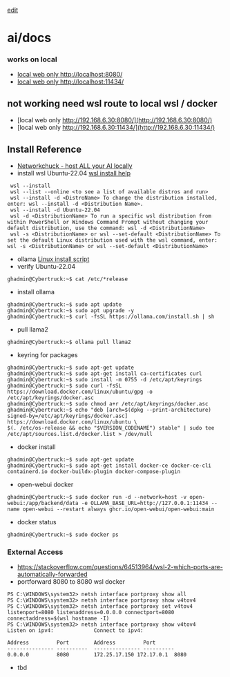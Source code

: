 [edit]()

# ai/docs

### works on local
- [local web only http://localhost:8080/](http://localhost:8080/)
- [local web only http://localhost:11434/](http://localhost:11434/)

## not working need wsl route to local wsl / docker
- [local web only http://192.168.6.30:8080/](http://192.168.6.30:8080/)
- [local web only http://192.168.6.30:11434/](http://192.168.6.30:11434/)

## Install Reference
- [Networkchuck - host ALL your AI locally](https://academy.networkchuck.com/products/youtube-videos/categories/2155282450/posts/2177513911)
- install wsl Ubuntu-22.04 [wsl install help](https://learn.microsoft.com/en-us/windows/wsl/install)
```
 wsl --install
 wsl --list --online <to see a list of available distros and run>
 wsl --install -d <DistroName> To change the distribution installed, enter: wsl --install -d <Distribution Name>.
 wsl --install -d Ubuntu-22.04
 wsl -d <DistributionName> To run a specific wsl distribution from within PowerShell or Windows Command Prompt without changing your default distribution, use the command: wsl -d <DistributionName>
 wsl -s <DistributionName> or wsl --set-default <DistributionName> To set the default Linux distribution used with the wsl command, enter: wsl -s <DistributionName> or wsl --set-default <DistributionName>
```
- ollama [Linux install script](https://ollama.com/download/linux)
- verify Ubuntu-22.04
```
ghadmin@Cybertruck:~$ cat /etc/*release
```
- install ollama
```
ghadmin@Cybertruck:~$ sudo apt update
ghadmin@Cybertruck:~$ sudo apt upgrade -y
ghadmin@Cybertruck:~$ curl -fsSL https://ollama.com/install.sh | sh
```
- pull llama2
```
ghadmin@Cybertruck:~$ ollama pull llama2
```
- keyring for packages
```
ghadmin@Cybertruck:~$ sudo apt-get update
ghadmin@Cybertruck:~$ sudo apt-get install ca-certificates curl
ghadmin@Cybertruck:~$ sudo install -m 0755 -d /etc/apt/keyrings
ghadmin@Cybertruck:~$ sudo curl -fsSL https://download.docker.com/linux/ubuntu/gpg -o /etc/apt/keyrings/docker.asc
ghadmin@Cybertruck:~$ sudo chmod a+r /etc/apt/keyrings/docker.asc
ghadmin@Cybertruck:~$ echo "deb [arch=$(dpkg --print-architecture) signed-by=/etc/apt/keyrings/docker.asc] https://download.docker.com/linux/ubuntu \
$(. /etc/os-release && echo "$VERSION_CODENAME") stable" | sudo tee /etc/apt/sources.list.d/docker.list > /dev/null
```
- docker install
```
ghadmin@Cybertruck:~$ sudo apt-get update
ghadmin@Cybertruck:~$ sudo apt-get install docker-ce docker-ce-cli containerd.io docker-buildx-plugin docker-compose-plugin
```
- open-webui docker
```
ghadmin@Cybertruck:~$ sudo docker run -d --network=host -v open-webui:/app/backend/data -e OLLAMA_BASE_URL=http://127.0.0.1:11434 --name open-webui --restart always ghcr.io/open-webui/open-webui:main
```
- docker status
```
ghadmin@Cybertruck:~$ sudo docker ps
```

### External Access
- https://stackoverflow.com/questions/64513964/wsl-2-which-ports-are-automatically-forwarded
- portforward 8080 to 8080 wsl docker
```
PS C:\WINDOWS\system32> netsh interface portproxy show all
PS C:\WINDOWS\system32> netsh interface portproxy show v4tov4
PS C:\WINDOWS\system32> netsh interface portproxy set v4tov4 listenport=8080 listenaddress=0.0.0.0 connectport=8080 connectaddress=$(wsl hostname -I)
PS C:\WINDOWS\system32> netsh interface portproxy show v4tov4
Listen on ipv4:             Connect to ipv4:

Address         Port        Address         Port
--------------- ----------  --------------- ----------
0.0.0.0         8080        172.25.17.150 172.17.0.1  8080
```
- tbd
